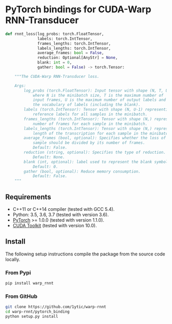 # PyTorch bindings for CUDA-Warp RNN-Transducer

```python
def rnnt_loss(log_probs: torch.FloatTensor,
              labels: torch.IntTensor,
              frames_lengths: torch.IntTensor,
              labels_lengths: torch.IntTensor,
              average_frames: bool = False,
              reduction: Optional[AnyStr] = None,
              blank: int = 0,
              gather: bool = False) -> torch.Tensor:

    """The CUDA-Warp RNN-Transducer loss.

    Args:
        log_probs (torch.FloatTensor): Input tensor with shape (N, T, U, V)
            where N is the minibatch size, T is the maximum number of
            input frames, U is the maximum number of output labels and V is
            the vocabulary of labels (including the blank).
        labels (torch.IntTensor): Tensor with shape (N, U-1) representing the
            reference labels for all samples in the minibatch.
        frames_lengths (torch.IntTensor): Tensor with shape (N,) representing the
            number of frames for each sample in the minibatch.
        labels_lengths (torch.IntTensor): Tensor with shape (N,) representing the
            length of the transcription for each sample in the minibatch.
        average_frames (bool, optional): Specifies whether the loss of each
            sample should be divided by its number of frames.
            Default: False.
        reduction (string, optional): Specifies the type of reduction.
            Default: None.
        blank (int, optional): label used to represent the blank symbol.
            Default: 0.
        gather (bool, optional): Reduce memory consumption.
            Default: False.
    """
```

## Requirements

- C++11 or C++14 compiler (tested with GCC 5.4).
- Python: 3.5, 3.6, 3.7 (tested with version 3.6).
- [PyTorch](http://pytorch.org/) >= 1.0.0 (tested with version 1.1.0).
- [CUDA Toolkit](https://developer.nvidia.com/cuda-zone) (tested with version 10.0).



## Install

The following setup instructions compile the package from the source code locally.

### From Pypi

```bash
pip install warp_rnnt
```

### From GitHub

```bash
git clone https://github.com/1ytic/warp-rnnt
cd warp-rnnt/pytorch_binding
python setup.py install
```
